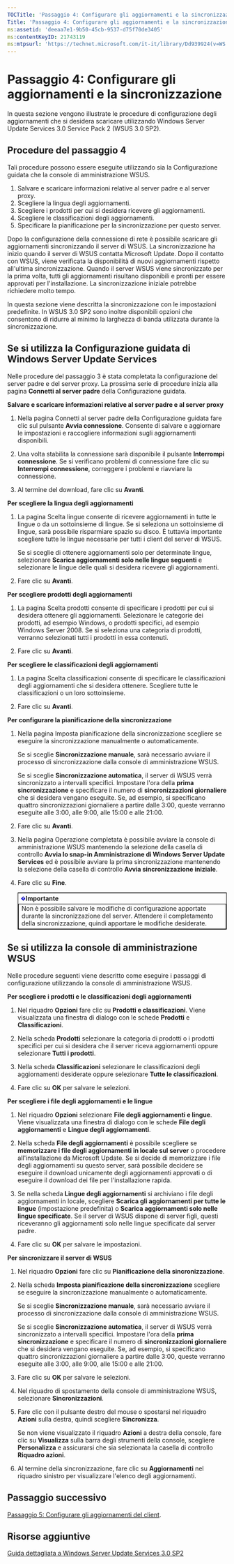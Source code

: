 ```yaml
---
TOCTitle: 'Passaggio 4: Configurare gli aggiornamenti e la sincronizzazione'
Title: 'Passaggio 4: Configurare gli aggiornamenti e la sincronizzazione'
ms:assetid: 'deeaa7e1-9b50-45cb-9537-d75f70de3405'
ms:contentKeyID: 21743119
ms:mtpsurl: 'https://technet.microsoft.com/it-it/library/Dd939924(v=WS.10)'
---
```


Passaggio 4: Configurare gli aggiornamenti e la sincronizzazione
================================================================

In questa sezione vengono illustrate le procedure di configurazione degli aggiornamenti che si desidera scaricare utilizzando Windows Server Update Services 3.0 Service Pack 2 (WSUS 3.0 SP2).

Procedure del passaggio 4
-------------------------

Tali procedure possono essere eseguite utilizzando sia la Configurazione guidata che la console di amministrazione WSUS.

1.  Salvare e scaricare informazioni relative al server padre e al server proxy.
2.  Scegliere la lingua degli aggiornamenti.
3.  Scegliere i prodotti per cui si desidera ricevere gli aggiornamenti.
4.  Scegliere le classificazioni degli aggiornamenti.
5.  Specificare la pianificazione per la sincronizzazione per questo server.

Dopo la configurazione della connessione di rete è possibile scaricare gli aggiornamenti sincronizzando il server di WSUS. La sincronizzazione ha inizio quando il server di WSUS contatta Microsoft Update. Dopo il contatto con WSUS, viene verificata la disponibilità di nuovi aggiornamenti rispetto all'ultima sincronizzazione. Quando il server WSUS viene sincronizzato per la prima volta, tutti gli aggiornamenti risultano disponibili e pronti per essere approvati per l'installazione. La sincronizzazione iniziale potrebbe richiedere molto tempo.

In questa sezione viene descritta la sincronizzazione con le impostazioni predefinite. In WSUS 3.0 SP2 sono inoltre disponibili opzioni che consentono di ridurre al minimo la larghezza di banda utilizzata durante la sincronizzazione.

Se si utilizza la Configurazione guidata di Windows Server Update Services
--------------------------------------------------------------------------

Nelle procedure del passaggio 3 è stata completata la configurazione del server padre e del server proxy. La prossima serie di procedure inizia alla pagina **Connetti al server padre** della Configurazione guidata.

**Salvare e scaricare informazioni relative al server padre e al server proxy**
1.  Nella pagina Connetti al server padre della Configurazione guidata fare clic sul pulsante **Avvia connessione**. Consente di salvare e aggiornare le impostazioni e raccogliere informazioni sugli aggiornamenti disponibili.

2.  Una volta stabilita la connessione sarà disponibile il pulsante **Interrompi connessione**. Se si verificano problemi di connessione fare clic su **Interrompi connessione**, correggere i problemi e riavviare la connessione.

3.  Al termine del download, fare clic su **Avanti**.

**Per scegliere la lingua degli aggiornamenti**
1.  La pagina Scelta lingue consente di ricevere aggiornamenti in tutte le lingue o da un sottoinsieme di lingue. Se si seleziona un sottoinsieme di lingue, sarà possibile risparmiare spazio su disco. È tuttavia importante scegliere tutte le lingue necessarie per tutti i client del server di WSUS.

    Se si sceglie di ottenere aggiornamenti solo per determinate lingue, selezionare **Scarica aggiornamenti solo nelle lingue seguenti** e selezionare le lingue delle quali si desidera ricevere gli aggiornamenti.

2.  Fare clic su **Avanti**.

**Per scegliere prodotti degli aggiornamenti**
1.  La pagina Scelta prodotti consente di specificare i prodotti per cui si desidera ottenere gli aggiornamenti. Selezionare le categorie dei prodotti, ad esempio Windows, o prodotti specifici, ad esempio Windows Server 2008. Se si seleziona una categoria di prodotti, verranno selezionati tutti i prodotti in essa contenuti.

2.  Fare clic su **Avanti**.

**Per scegliere le classificazioni degli aggiornamenti**
1.  La pagina Scelta classificazioni consente di specificare le classificazioni degli aggiornamenti che si desidera ottenere. Scegliere tutte le classificazioni o un loro sottoinsieme.

2.  Fare clic su **Avanti**.

**Per configurare la pianificazione della sincronizzazione**
1.  Nella pagina Imposta pianificazione della sincronizzazione scegliere se eseguire la sincronizzazione manualmente o automaticamente.

    Se si sceglie **Sincronizzazione manuale**, sarà necessario avviare il processo di sincronizzazione dalla console di amministrazione WSUS.

    Se si sceglie **Sincronizzazione automatica**, il server di WSUS verrà sincronizzato a intervalli specifici. Impostare l'ora della **prima sincronizzazione** e specificare il numero di **sincronizzazioni giornaliere** che si desidera vengano eseguite. Se, ad esempio, si specificano quattro sincronizzazioni giornaliere a partire dalle 3:00, queste verranno eseguite alle 3:00, alle 9:00, alle 15:00 e alle 21:00.

2.  Fare clic su **Avanti**.

3.  Nella pagina Operazione completata è possibile avviare la console di amministrazione WSUS mantenendo la selezione della casella di controllo **Avvia lo snap-in Amministrazione di Windows Server Update Services** ed è possibile avviare la prima sincronizzazione mantenendo la selezione della casella di controllo **Avvia sincronizzazione iniziale**.

4.  Fare clic su **Fine**.

 
    <table style="border:1px solid black;">
    <colgroup>
    <col width="100%" />
    </colgroup>
    <thead>
    <tr class="header">
    <th><img src="images/Dd939924.Important(WS.10).gif" />Importante</th>
    </tr>
    </thead>
    <tbody>
    <tr class="odd">
    <td style="border:1px solid black;">Non è possibile salvare le modifiche di configurazione apportate durante la sincronizzazione del server. Attendere il completamento della sincronizzazione, quindi apportare le modifiche desiderate.
    </td>
    </tr>
    </tbody>
    </table>
 

Se si utilizza la console di amministrazione WSUS
-------------------------------------------------

Nelle procedure seguenti viene descritto come eseguire i passaggi di configurazione utilizzando la console di amministrazione WSUS.

**Per scegliere i prodotti e le classificazioni degli aggiornamenti**
1.  Nel riquadro **Opzioni** fare clic su **Prodotti e classificazioni**. Viene visualizzata una finestra di dialogo con le schede **Prodotti** e **Classificazioni**.

2.  Nella scheda **Prodotti** selezionare la categoria di prodotti o i prodotti specifici per cui si desidera che il server riceva aggiornamenti oppure selezionare **Tutti i prodotti**.

3.  Nella scheda **Classificazioni** selezionare le classificazioni degli aggiornamenti desiderate oppure selezionare **Tutte le classificazioni**.

4.  Fare clic su **OK** per salvare le selezioni.

**Per scegliere i file degli aggiornamenti e le lingue**
1.  Nel riquadro **Opzioni** selezionare **File degli aggiornamenti e lingue**. Viene visualizzata una finestra di dialogo con le schede **File degli aggiornamenti** e **Lingue degli aggiornamenti**.

2.  Nella scheda **File degli aggiornamenti** è possibile scegliere se **memorizzare i file degli aggiornamenti in locale sul server** o procedere all'installazione da Microsoft Update. Se si decide di memorizzare i file degli aggiornamenti su questo server, sarà possibile decidere se eseguire il download unicamente degli aggiornamenti approvati o di eseguire il download dei file per l'installazione rapida.

3.  Se nella scheda **Lingue degli aggiornamenti** si archiviano i file degli aggiornamenti in locale, scegliere **Scarica gli aggiornamenti per tutte le lingue** (impostazione predefinita) o **Scarica aggiornamenti solo nelle lingue specificate**. Se il server di WSUS dispone di server figli, questi riceveranno gli aggiornamenti solo nelle lingue specificate dal server padre.

4.  Fare clic su **OK** per salvare le impostazioni.

**Per sincronizzare il server di WSUS**
1.  Nel riquadro **Opzioni** fare clic su **Pianificazione della sincronizzazione**.

2.  Nella scheda **Imposta pianificazione della sincronizzazione** scegliere se eseguire la sincronizzazione manualmente o automaticamente.

    Se si sceglie **Sincronizzazione manuale**, sarà necessario avviare il processo di sincronizzazione dalla console di amministrazione WSUS.

    Se si sceglie **Sincronizzazione automatica**, il server di WSUS verrà sincronizzato a intervalli specifici. Impostare l'ora della **prima sincronizzazione** e specificare il numero di **sincronizzazioni giornaliere** che si desidera vengano eseguite. Se, ad esempio, si specificano quattro sincronizzazioni giornaliere a partire dalle 3:00, queste verranno eseguite alle 3:00, alle 9:00, alle 15:00 e alle 21:00.

3.  Fare clic su **OK** per salvare le selezioni.

4.  Nel riquadro di spostamento della console di amministrazione WSUS, selezionare **Sincronizzazioni**.

5.  Fare clic con il pulsante destro del mouse o spostarsi nel riquadro **Azioni** sulla destra, quindi scegliere **Sincronizza**.

    Se non viene visualizzato il riquadro **Azioni** a destra della console, fare clic su **Visualizza** sulla barra degli strumenti della console, scegliere **Personalizza** e assicurarsi che sia selezionata la casella di controllo **Riquadro azioni**.

6.  Al termine della sincronizzazione, fare clic su **Aggiornamenti** nel riquadro sinistro per visualizzare l'elenco degli aggiornamenti.

Passaggio successivo
--------------------

[Passaggio 5: Configurare gli aggiornamenti del client](https://technet.microsoft.com/5ae60ead-3e94-456c-a692-c0f193ea5d5a).

Risorse aggiuntive
------------------

[Guida dettagliata a Windows Server Update Services 3.0 SP2](https://technet.microsoft.com/4b504edc-93b3-45b0-a7e8-d0107f1a4442)
